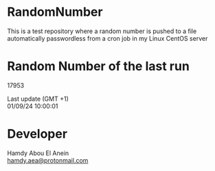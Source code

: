 # RandomNumber    
This is a test repository where a random number is pushed to a file automatically passwordless from a cron job in my Linux CentOS server    
# Random Number of the last run   
17953
      
Last update (GMT +1)    
01/09/24 10:00:01
# Developer    
Hamdy Abou El Anein   
hamdy.aea@protonmail.com
